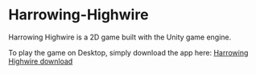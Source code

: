 # Harrowing-Highwire

Harrowing Highwire is a 2D game built with the Unity game engine.  

To play the game on Desktop, simply download the app here: [Harrowing Highwire download](http://cs.mvnu.edu/classes/csc3004/wadgooch/HarrowingHighwire_PC/)